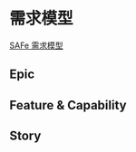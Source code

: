 # 需求模型

[SAFe 需求模型](https://www.scaledagileframework.com/safe-requirements-model/)

## Epic

## Feature & Capability

## Story
